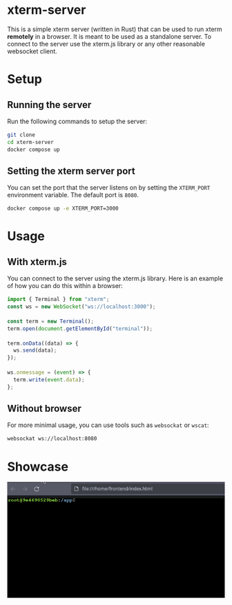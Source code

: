 # xterm-server

This is a simple xterm server (written in Rust) that can be used to run xterm **remotely** in a browser.
It is meant to be used as a standalone server.
To connect to the server use the xterm.js library or any other reasonable websocket client.

# Setup

## Running the server

Run the following commands to setup the server:

```bash
git clone
cd xterm-server
docker compose up
```

## Setting the xterm server port

You can set the port that the server listens on by setting the `XTERM_PORT` environment variable. The default port is `8080`.

```bash
docker compose up -e XTERM_PORT=3000
```

# Usage

## With xterm.js

You can connect to the server using the xterm.js library. Here is an example of how you can do this within a browser:

```javascript
import { Terminal } from "xterm";
const ws = new WebSocket("ws://localhost:3000");

const term = new Terminal();
term.open(document.getElementById("terminal"));

term.onData((data) => {
  ws.send(data);
});

ws.onmessage = (event) => {
  term.write(event.data);
};
```

## Without browser

For more minimal usage, you can use tools such as `websockat` or `wscat`:

```bash
websockat ws://localhost:8080
```

# Showcase

![xterm-server](assets/xterm.gif)
